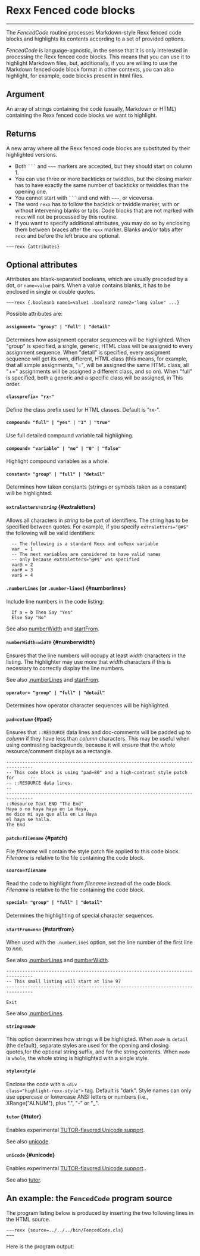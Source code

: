 Rexx Fenced code blocks
=======================

-----------------------------------------

The *FencedCode* routine processes
Markdown-style Rexx fenced code blocks
and highlights its contents according
to a set of provided options.

*FencedCode* is language-agnostic, in the
sense that it is only interested in processing
the Rexx fenced code blocks. This means that
you can use it to highlight Markdown files,
but, additionally, if you are willing to use
the Markdown fenced code block format in other
contexts, you can also highlight, for example,
code blocks present in html files.

Argument
--------

An array of strings containing the code (usually, Markdown or HTML)
containing the Rexx fenced code blocks we want to highlight.

Returns
-------

A new array where all the Rexx fenced code blocks are substituted
by their highlighted versions.

+ Both <code>```</code> and <code>~~~</code> markers are accepted, but they should start on column 1.
+ You can use three or more backticks or twiddles, but the closing marker
  has to have exactly the same number of backticks or twiddles than the
  opening one.
+ You cannot start with <code>```</code> and end with <code>~~~</code>, or viceversa.
+ The word `rexx` has to follow the backtick or twiddle marker, with or without
  intervening blanks or tabs. Code blocks that are not marked with `rexx`
  will not be processed by this routine.
+ If you want to specify additional attributes, you may do so by enclosing
  them between braces after the `rexx` marker. Blanks and/or tabs after
  `rexx` and before the left brace are optional.

~~~~
~~~rexx {attributes}
~~~~

Optional attributes
-------------------

Attributes are blank-separated booleans, which are usually preceded
by a dot, or `name=value` pairs. When a value contains blanks,
it has to be enclosed in single or double quotes.

~~~~
~~~rexx {.boolean1 name1=value1 .boolean2 name2="long value" ...}
~~~~

Possible attributes are:

#### `assignment= "group" | "full" | "detail"`

Determines how assignment operator sequences will be highlighted.
When "group" is specified, a single, generic, HTML class will be
assigned to every assignment sequence. When "detail" is specified,
every assigment sequence will get its own, different, HTML class
(this means, for example, that all simple assignments, "=", will
be assigned the same HTML class, all "+=" assignments will be
assigned a different class, and so on). When "full" is specified,
both a generic and a specific class will be assigned, in This
order.

#### `classprefix= "rx-"`

Define the class prefix used for HTML classes. Default is "rx-".

#### `compound= "full" | "yes" | "1" | "true"`

Use full detailed compound variable tail highlighing.

#### `compound= "variable" | "no" | "0" | "false"`

Highlight compound variables as a whole.

#### `constant= "group" | "full" | "detail"`

Determines how taken constants (strings or symbols taken as a
constant) will be highlighted.

#### <code>extraletters=<em>string</em></code> {#extraletters}

Allows all characters in *string* to be part of identifiers.
The string has to be specified between quotes. For example,
if you specify `extraletters="@#$"` the following
will be valid identifiers:

~~~rexx {extraletters="@#$"}
  -- The following is a standard Rexx and ooRexx variable
  var  = 1
  -- The next variables are considered to have valid names
  -- only because extraletters="@#$" was specified
  var@ = 2
  var# = 3
  var$ = 4
~~~

#### `.numberLines` (or `.number-lines`) {#numberlines}

Include line numbers in the code listing:

~~~rexx {.numberLines}
  If a = b Then Say "Yes"
  Else Say "No"
~~~

See also [numberWidth](#numberwidth) and [startFrom](#startfrom).

#### <code>numberWidth=<em>width</em></code> {#numberwidth}

Ensures that the line numbers will occupy at least <em>width</em>
characters in the listing. The highlighter may use more that
<em>width</em> characters if this is necessary to correctly
display the line numbers.

See also [.numberLines](#numberlines) and [startFrom](#startfrom).

#### `operator= "group" | "full" | "detail"`

Determines how operator character sequences will be highlighted.

#### <code>pad=<em>column</em></code> {#pad}

Ensures that `::RESOURCE` data lines and doc-comments
will be padded up to <em>column</em> if they have less than
<em>column</em> characters. This may be useful when using
contrasting backgrounds, because it will ensure that the
whole resource/comment displays as a rectangle.

~~~rexx {pad=80 patch="element EL.RESOURCE_DATA #FF0/#F0F"}
--------------------------------------------------------------------------------
-- This code block is using "pad=80" and a high-contrast style patch for      --
-- ::RESOURCE data lines.                                                     --
--------------------------------------------------------------------------------
::Resource Text END "The End"
Haya o no haya haya en La Haya,
me dice mi aya que alla en La Haya
el haya se halla.
The End
~~~

#### <code>patch=<em>filename</em></code> {#patch}

File *filename* will contain the style patch file applied to this code block.
*Filename* is relative to the file containing the code block.

#### <code>source=<em>filename</em></code>

Read the code to highlight from *filename* instead of the code block.
*Filename* is relative to the file containing the code block.

#### `special= "group" | "full" | "detail"`

Determines the highlighting of special character sequences.

#### <code>startFrom=<em>nnn</em></code> {#startfrom}

When used with the `.numberLines` option, set the line number
of the first line to *nnn*.

See also [.numberLines](#numberlines) and [numberWidth](#numberwidth).

~~~rexx {.numberLines startFrom=97}
--------------------------------------------------------------------------------
-- This small listing will start at line 97
--------------------------------------------------------------------------------

Exit
~~~

See also [.numberLines](#numberlines).

#### <code>string=<em>mode</em></code>

This option determines how strings will be highligted.
When <code><em>mode</em></code> is <code>detail</code>
(the default), separate styles are used for the opening
and closing quotes,for the optional string suffix,
and for the string contents. When <code><em>mode</em></code>
is <code>whole</code>, the whole string is highlighted
with a single style.

#### <code>style=<em>style</em></code>

Enclose the code with a <code>&lt;div class="highlight-rexx-<em>style</em>"&gt;</code> tag.
Default is "dark". Style names can only use uppercase or lowercase ANSI letters or numbers
(i.e., XRange("ALNUM"), plus ".", "-" or "_".

#### `tutor` {#tutor}

Enables experimental
[TUTOR-flavored Unicode support](/rexx-parser/doc/unicode/).

See also [unicode](#unicode).

#### `unicode` {#unicode}

Enables experimental [TUTOR-flavored Unicode support](/rexx-parser/doc/unicode/)..

See also [tutor](#tutor).

An example: the `FencedCode` program source
----------------------------------------------------------------

The program listing below is produced by inserting the two following lines in the HTML source.

~~~~
~~~rexx {source=../../../bin/FencedCode.cls}
~~~
~~~~

Here is the program output:

~~~rexx {source=../../../bin/FencedCode.cls}
~~~
